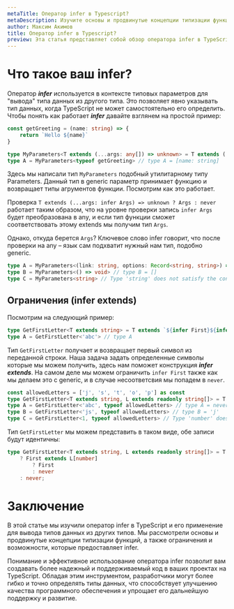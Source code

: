 ```yaml
---
metaTitle: Оператор infer в Typescript?
metaDescription: Изучите основы и продвинутые концепции типизации функций в TypeScript с помощью оператора infer, чтобы повысить надежность и поддерживаемость вашего кода. Узнайте, как использовать infer для вывода типов данных из других типов
author: Максим Акимов
title: Оператор infer в Typescript?
preview: Эта статья представляет собой обзор оператора infer в TypeScript, предназначенного для вывода типов данных из других типов. В ней рассматриваются основы и продвинутые концепции типизации функций, а также приводятся примеры применения оператора infer для повышения надежности и поддерживаемости кода.
---
```


# Что такое ваш infer?

Оператор ***infer*** используется в контексте типовых параметров для "вывода" типа данных из другого типа. Это позволяет явно указывать тип данных, когда TypeScript не может самостоятельно его определить.
Чтобы понять как работает ***infer*** давайте взглянем на простой пример:

```typescript
const getGreeting = (name: string) => {
    return `Hello ${name}`
}

type MyParameters<T extends (...args: any[]) => unknown> = T extends (...args: infer Args) => unknown ? Args : never;
type A = MyParameters<typeof getGreeting> // type A = [name: string]
```
Здесь мы написали тип `MyParameters` подобный утилитарному типу Parameters. Данный тип в generic параметр принимает функцию и возвращает типы агрументов функции. Посмотрим как это работает. 

Проверка `T extends (...args: infer Args) => unknown ? Args : never` работает таким образом, что на уровне проверки запись `infer Args` будет преобразована в any, и если тип функции сможет соответствовать этому extends мы получим тип `Args`.

Однако, откуда берется `Args`? Ключевое слово infer говорит, что после проверки на any – язык сам подхватит нужный нам тип, подобно generic.

```typescript
type A = MyParameters<(link: string, options: Record<string, string>) => void> // type A = [link: string, options: Record<string, string>]
type B = MyParameters<() => void> // type B = []
type C = MyParameters<string> // Type 'string' does not satisfy the constraint '(...args: any[]) => unknown'.
```

## Ограничения (infer extends)
Посмотрим на следующий пример:

```typescript
type GetFirstLetter<T extends string> = T extends `${infer First}${infer _}` ? First : never;
type A = GetFirstLetter<'abc'> // type A
```
Тип `GetFirstLetter` получает и возвращает первый символ из переданной строки. Наша задача задать определенные символы которые мы можем получить, здесь нам поможет конструкция ***infer extends***. На самом деле мы можем ограничить `infer First` также как мы делаем это с generic, и в случае несоответсвия мы попадем в `never`.

```typescript
const allowedLetters = ['j', 's', 't', 'o', 'p'] as const
type GetFirstLetter<T extends string, L extends readonly string[]> = T extends `${infer First extends L[number]}${infer _}` ? First : never;
type A = GetFirstLetter<'abc', typeof allowedLetters> // type A = never
type B = GetFirstLetter<'js', typeof allowedLetters> // type B = 'j'
type C = GetFirstLetter<1, typeof allowedLetters> // Type 'number' does not satisfy the constraint 'string'.
```
Тип `GetFirstLetter` мы можем представить в таком виде, обе записи будут идентичны:

```typescript
type GetFirstLetter<T extends string, L extends readonly string[]> = T extends `${infer First}${infer _}` 
	? First extends L[number]
		? First
		: never
	: never;
```

# Заключение

В этой статье мы изучили оператор infer в TypeScript и его применение для вывода типов данных из других типов. Мы рассмотрели основы и продвинутые концепции типизации функций, а также ограничения и возможности, которые предоставляет infer.

Понимание и эффективное использование оператора infer позволит вам создавать более надежный и поддерживаемый код в ваших проектах на TypeScript. Обладая этим инструментом, разработчики могут более гибко и точно определять типы данных, что способствует улучшению качества программного обеспечения и упрощает его дальнейшую поддержку и развитие.
